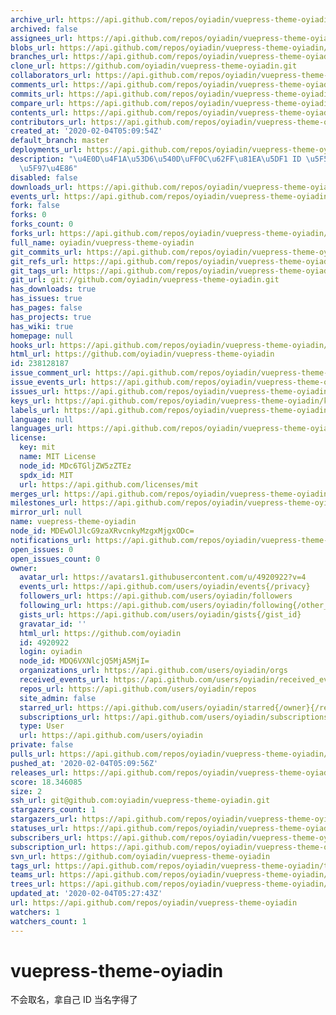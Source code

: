 ```yaml
---
archive_url: https://api.github.com/repos/oyiadin/vuepress-theme-oyiadin/{archive_format}{/ref}
archived: false
assignees_url: https://api.github.com/repos/oyiadin/vuepress-theme-oyiadin/assignees{/user}
blobs_url: https://api.github.com/repos/oyiadin/vuepress-theme-oyiadin/git/blobs{/sha}
branches_url: https://api.github.com/repos/oyiadin/vuepress-theme-oyiadin/branches{/branch}
clone_url: https://github.com/oyiadin/vuepress-theme-oyiadin.git
collaborators_url: https://api.github.com/repos/oyiadin/vuepress-theme-oyiadin/collaborators{/collaborator}
comments_url: https://api.github.com/repos/oyiadin/vuepress-theme-oyiadin/comments{/number}
commits_url: https://api.github.com/repos/oyiadin/vuepress-theme-oyiadin/commits{/sha}
compare_url: https://api.github.com/repos/oyiadin/vuepress-theme-oyiadin/compare/{base}...{head}
contents_url: https://api.github.com/repos/oyiadin/vuepress-theme-oyiadin/contents/{+path}
contributors_url: https://api.github.com/repos/oyiadin/vuepress-theme-oyiadin/contributors
created_at: '2020-02-04T05:09:54Z'
default_branch: master
deployments_url: https://api.github.com/repos/oyiadin/vuepress-theme-oyiadin/deployments
description: "\u4E0D\u4F1A\u53D6\u540D\uFF0C\u62FF\u81EA\u5DF1 ID \u5F53\u540D\u5B57\
  \u5F97\u4E86"
disabled: false
downloads_url: https://api.github.com/repos/oyiadin/vuepress-theme-oyiadin/downloads
events_url: https://api.github.com/repos/oyiadin/vuepress-theme-oyiadin/events
fork: false
forks: 0
forks_count: 0
forks_url: https://api.github.com/repos/oyiadin/vuepress-theme-oyiadin/forks
full_name: oyiadin/vuepress-theme-oyiadin
git_commits_url: https://api.github.com/repos/oyiadin/vuepress-theme-oyiadin/git/commits{/sha}
git_refs_url: https://api.github.com/repos/oyiadin/vuepress-theme-oyiadin/git/refs{/sha}
git_tags_url: https://api.github.com/repos/oyiadin/vuepress-theme-oyiadin/git/tags{/sha}
git_url: git://github.com/oyiadin/vuepress-theme-oyiadin.git
has_downloads: true
has_issues: true
has_pages: false
has_projects: true
has_wiki: true
homepage: null
hooks_url: https://api.github.com/repos/oyiadin/vuepress-theme-oyiadin/hooks
html_url: https://github.com/oyiadin/vuepress-theme-oyiadin
id: 238128187
issue_comment_url: https://api.github.com/repos/oyiadin/vuepress-theme-oyiadin/issues/comments{/number}
issue_events_url: https://api.github.com/repos/oyiadin/vuepress-theme-oyiadin/issues/events{/number}
issues_url: https://api.github.com/repos/oyiadin/vuepress-theme-oyiadin/issues{/number}
keys_url: https://api.github.com/repos/oyiadin/vuepress-theme-oyiadin/keys{/key_id}
labels_url: https://api.github.com/repos/oyiadin/vuepress-theme-oyiadin/labels{/name}
language: null
languages_url: https://api.github.com/repos/oyiadin/vuepress-theme-oyiadin/languages
license:
  key: mit
  name: MIT License
  node_id: MDc6TGljZW5zZTEz
  spdx_id: MIT
  url: https://api.github.com/licenses/mit
merges_url: https://api.github.com/repos/oyiadin/vuepress-theme-oyiadin/merges
milestones_url: https://api.github.com/repos/oyiadin/vuepress-theme-oyiadin/milestones{/number}
mirror_url: null
name: vuepress-theme-oyiadin
node_id: MDEwOlJlcG9zaXRvcnkyMzgxMjgxODc=
notifications_url: https://api.github.com/repos/oyiadin/vuepress-theme-oyiadin/notifications{?since,all,participating}
open_issues: 0
open_issues_count: 0
owner:
  avatar_url: https://avatars1.githubusercontent.com/u/4920922?v=4
  events_url: https://api.github.com/users/oyiadin/events{/privacy}
  followers_url: https://api.github.com/users/oyiadin/followers
  following_url: https://api.github.com/users/oyiadin/following{/other_user}
  gists_url: https://api.github.com/users/oyiadin/gists{/gist_id}
  gravatar_id: ''
  html_url: https://github.com/oyiadin
  id: 4920922
  login: oyiadin
  node_id: MDQ6VXNlcjQ5MjA5MjI=
  organizations_url: https://api.github.com/users/oyiadin/orgs
  received_events_url: https://api.github.com/users/oyiadin/received_events
  repos_url: https://api.github.com/users/oyiadin/repos
  site_admin: false
  starred_url: https://api.github.com/users/oyiadin/starred{/owner}{/repo}
  subscriptions_url: https://api.github.com/users/oyiadin/subscriptions
  type: User
  url: https://api.github.com/users/oyiadin
private: false
pulls_url: https://api.github.com/repos/oyiadin/vuepress-theme-oyiadin/pulls{/number}
pushed_at: '2020-02-04T05:09:56Z'
releases_url: https://api.github.com/repos/oyiadin/vuepress-theme-oyiadin/releases{/id}
score: 18.346085
size: 2
ssh_url: git@github.com:oyiadin/vuepress-theme-oyiadin.git
stargazers_count: 1
stargazers_url: https://api.github.com/repos/oyiadin/vuepress-theme-oyiadin/stargazers
statuses_url: https://api.github.com/repos/oyiadin/vuepress-theme-oyiadin/statuses/{sha}
subscribers_url: https://api.github.com/repos/oyiadin/vuepress-theme-oyiadin/subscribers
subscription_url: https://api.github.com/repos/oyiadin/vuepress-theme-oyiadin/subscription
svn_url: https://github.com/oyiadin/vuepress-theme-oyiadin
tags_url: https://api.github.com/repos/oyiadin/vuepress-theme-oyiadin/tags
teams_url: https://api.github.com/repos/oyiadin/vuepress-theme-oyiadin/teams
trees_url: https://api.github.com/repos/oyiadin/vuepress-theme-oyiadin/git/trees{/sha}
updated_at: '2020-02-04T05:27:43Z'
url: https://api.github.com/repos/oyiadin/vuepress-theme-oyiadin
watchers: 1
watchers_count: 1
---
```


# vuepress-theme-oyiadin
不会取名，拿自己 ID 当名字得了
